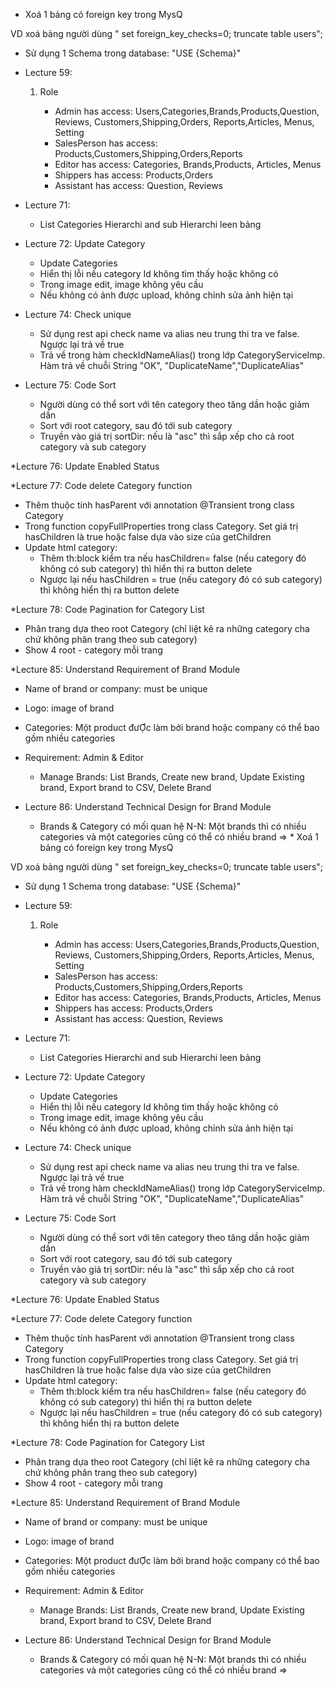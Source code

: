 * Xoá 1 bảng có foreign key trong MysQ

VD xoá bảng người dùng " set foreign_key_checks=0;
truncate table users";

* Sử dụng 1 Schema trong database: "USE {Schema}"
* Lecture  59:

  1. Role

     + Admin has access: Users,Categories,Brands,Products,Question, Reviews,
       Customers,Shipping,Orders, Reports,Articles, Menus, Setting
     + SalesPerson has access: Products,Customers,Shipping,Orders,Reports
     + Editor has access: Categories, Brands,Products, Articles, Menus
     + Shippers has access: Products,Orders
     + Assistant has access: Question, Reviews
* Lecture 71:

  + List Categories Hierarchi and sub Hierarchi leen bảng
* Lecture 72: Update Category

  + Update Categories
  + Hiển thị lỗi nếu category Id không tìm thấy hoặc không có
  + Trong image edit, image không yêu cầu
  + Nếu không có ảnh được upload, không chỉnh sửa ảnh hiện tại
* Lecture 74: Check unique

  + Sử dụng rest api check name va alias neu trung thi tra ve false. Ngược lại trả về true
  + Trả về trong hàm checkIdNameAlias() trong lớp CategoryServiceImp. Hàm trả về chuỗi String
    "OK", "DuplicateName","DuplicateAlias"
* Lecture 75: Code Sort

  + Người dùng có thể sort với tên category theo tăng dần hoặc giảm dần
  + Sort với root category, sau đó tới sub category
  + Truyền vào giá trị sortDir: nếu là "asc" thì sắp xếp cho cả root category và sub category

*Lecture 76: Update Enabled Status

*Lecture 77: Code delete Category function

+ Thêm thuộc tính hasParent với annotation @Transient trong class Category
+ Trong function copyFullProperties trong class Category. Set giá trị hasChildren là true hoặc false dựa vào size của getChildren
+ Update html category:
  + Thêm th:block kiểm tra nếu hasChildren= false (nếu category đó không có sub category) thì hiển thị ra button delete
  + Ngược lại nếu hasChildren = true (nếu category đó có sub category) thì không hiển thị ra button delete

*Lecture 78: Code Pagination for Category List

+ Phân trang dựa theo root Category (chỉ liệt kê ra những category cha chứ không phân trang theo sub category)
+ Show 4 root - category mỗi trang

*Lecture 85: Understand Requirement of Brand Module

  + Name of brand or company: must be unique
  + Logo: image of brand
  + Categories: Một product đưỢc làm bởi brand hoặc company có thể bao gồm nhiều categories

  + Requirement: Admin & Editor 
    - Manage Brands: List Brands, Create new brand, Update Existing brand, Export brand to CSV, Delete Brand

* Lecture 86: Understand Technical Design for Brand Module

  + Brands & Category có mối quan hệ N-N: Một brands thì có nhiều categories và một categories cũng có thể có nhiều brand 
  => * Xoá 1 bảng có foreign key trong MysQ

VD xoá bảng người dùng " set foreign_key_checks=0;
truncate table users";

* Sử dụng 1 Schema trong database: "USE {Schema}"
* Lecture  59:

  1. Role

     + Admin has access: Users,Categories,Brands,Products,Question, Reviews,
       Customers,Shipping,Orders, Reports,Articles, Menus, Setting
     + SalesPerson has access: Products,Customers,Shipping,Orders,Reports
     + Editor has access: Categories, Brands,Products, Articles, Menus
     + Shippers has access: Products,Orders
     + Assistant has access: Question, Reviews
* Lecture 71:

  + List Categories Hierarchi and sub Hierarchi leen bảng
* Lecture 72: Update Category

  + Update Categories
  + Hiển thị lỗi nếu category Id không tìm thấy hoặc không có
  + Trong image edit, image không yêu cầu
  + Nếu không có ảnh được upload, không chỉnh sửa ảnh hiện tại
* Lecture 74: Check unique

  + Sử dụng rest api check name va alias neu trung thi tra ve false. Ngược lại trả về true
  + Trả về trong hàm checkIdNameAlias() trong lớp CategoryServiceImp. Hàm trả về chuỗi String
    "OK", "DuplicateName","DuplicateAlias"
* Lecture 75: Code Sort

  + Người dùng có thể sort với tên category theo tăng dần hoặc giảm dần
  + Sort với root category, sau đó tới sub category
  + Truyền vào giá trị sortDir: nếu là "asc" thì sắp xếp cho cả root category và sub category

*Lecture 76: Update Enabled Status

*Lecture 77: Code delete Category function

+ Thêm thuộc tính hasParent với annotation @Transient trong class Category
+ Trong function copyFullProperties trong class Category. Set giá trị hasChildren là true hoặc false dựa vào size của getChildren
+ Update html category:
  + Thêm th:block kiểm tra nếu hasChildren= false (nếu category đó không có sub category) thì hiển thị ra button delete
  + Ngược lại nếu hasChildren = true (nếu category đó có sub category) thì không hiển thị ra button delete

*Lecture 78: Code Pagination for Category List

+ Phân trang dựa theo root Category (chỉ liệt kê ra những category cha chứ không phân trang theo sub category)
+ Show 4 root - category mỗi trang

*Lecture 85: Understand Requirement of Brand Module

  + Name of brand or company: must be unique
  + Logo: image of brand
  + Categories: Một product đưỢc làm bởi brand hoặc company có thể bao gồm nhiều categories

  + Requirement: Admin & Editor 
    - Manage Brands: List Brands, Create new brand, Update Existing brand, Export brand to CSV, Delete Brand

* Lecture 86: Understand Technical Design for Brand Module

  + Brands & Category có mối quan hệ N-N: Một brands thì có nhiều categories và một categories cũng có thể có nhiều brand 
  => 
